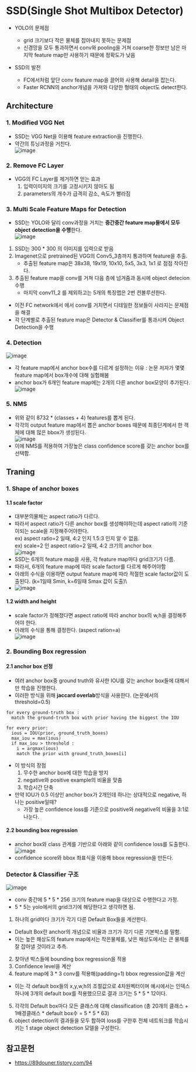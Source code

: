 # SSD(Single Shot Multibox Detector)

- YOLO의 문제점
  - grid 크기보다 작은 물체를 잡아내지 못하는 문제점
  - 신경망을 모두 통과하면서 conv와 pooling을 거쳐 coarse한 정보만 남은 마지막 feature map만 사용하기 때문에 정확도가 낮음

- SSD의 발전
  - FC에서처럼 앞단 conv feature map을 끌어와 사용해 detail을 잡는다.
  - Faster RCNN의 anchor개념을 가져와 다양한 형태의 object도 detect한다.

## Architecture
### 1. Modified VGG Net
- SSD는 VGG Net을 이용해 feature extraction을 진행한다.
- 약간의 튜닝과정을 거친다.\
![image](https://user-images.githubusercontent.com/70633080/108812888-3f092a00-75f3-11eb-9607-d470ff85689f.png)

### 2. Remove FC Layer
- VGG의 FC Layer를 제거하면 얻는 효과
  1. 입력이미지의 크기를 고정시키지 않아도 됨
  2. parameters의 개수가 급격히 감소, 속도가 빨라짐
  
### 3. Multi Scale Feature Maps for Detection
- SSD는 YOLO와 달리 conv과정을 거치는 **중간중간 feature map들에서 모두 object detection을 수행**한다.\
![image](https://user-images.githubusercontent.com/70633080/108800536-c5634300-75d6-11eb-8ec1-42d8ab3713f9.png)
1. SSD는 300 * 300 의 이미지를 입력으로 받음
2. Imagenet으로 pretrained된 VGG의 Conv5_3층까지 통과하며 feature을 추출.
    - 추출된 feature map은 38x38, 19x19, 10x10, 5x5, 3x3, 1x1 로 점점 작아진다.  
3. 추출된 feature map을 conv를 거쳐 다음 층에 넘겨줌과 동시에 object detecion수행
    - 마지막 conv11_2 를 제외하고는 5개의 특징맵은 2번 컨볼루션한다.
- 이전 FC network에서 에서 conv를 거치면서 디테일한 정보들이 사라지는 문제점을 해결
- 각 단계별로 추출된 feature map은 Detector & Classifier를 통과시켜 Object Detection을 수행

### 4. Detection
![image](https://user-images.githubusercontent.com/70633080/108813064-9e673a00-75f3-11eb-9ee6-5a8305644d71.png)
- 각 feature map에서 anchor box수를 다르게 설정하는 이유 : 논문 저자가 몇몇 feature map에서 box개수에 대해 실험해봄
- anchor box가 6개인 feature map에는 2개의 다른 anchor box모양이 추가된다.\
![image](https://user-images.githubusercontent.com/70633080/108813247-f9992c80-75f3-11eb-91aa-4ea58ec3f11d.png)

### 5. NMS
- 위와 같이 8732 * (classes + 4) features를 뽑게 된다. 
- 각각의 output feature map에서 뽑은 anchor boxes 때문에 최종단계에서 한 객체에 대해 많은 bbox가 생성된다.\
![image](https://user-images.githubusercontent.com/70633080/108813325-26e5da80-75f4-11eb-8ee2-817fe277500e.png)
- 이에 NMS를 적용하여 가장높은 class confidence score를 갖는 anchor box를 선택함.

## Traning
### 1. Shape of anchor boxes
#### 1.1 scale factor

- 대부분의물체는 aspect ratio가 다르다. 
- 따라서 aspect ratio가 다른 anchor box를 생성해야하는데 aspect ratio의 기준이되는 scale을 지정해주어야한다.\
ex) aspect ratio=2 일때, 4:2 인지 1.5:3 인지 알 수 없음.\
ex) scale=2 인 aspect ratio=2 일때, 4:2 크기의 anchor box\
![image](https://user-images.githubusercontent.com/70633080/108834996-3247fe80-7612-11eb-8217-0df5fbc4bfa2.png)
- SSD는 6개의 feature map을 사용, 각 feature map마다 grid크기가 다름.
- 따라서, 6개의 feature map에 따라 scale factor를 다르게 해주어야함
- 아래의 수식을 이용하면 output feature map에 따라 적절한 scale factor값이 도출된다. (k=1일때 Smin, k=6일때 Smax 값이 도출)\
- ![image](https://user-images.githubusercontent.com/70633080/108835175-7509d680-7612-11eb-866a-e539f7c4065e.png)

#### 1.2 width and height
- scale factor가 정해졌다면 aspect ratio에 따라 anchor box의 w,h을 결정해주어야 한다.
- 아래의 수식을 통해 결정한다. (aspect ration=a)\
![image](https://user-images.githubusercontent.com/70633080/108835304-a1255780-7612-11eb-9a5e-b0a3ad25615e.png)

### 2. Bounding Box regression

#### 2.1 anchor box 선정
- 여러 anchor box중 ground truth와 유사한 IOU를 갖는 anchor box들에 대해서만 학습을 진행한다. 
- 이러한 방식을 위해 **jaccard overlab**방식을 사용한다. (논문에서의 threshold=0.5)
```
for every ground-truth box :
  match the ground-truth box with prior having the biggest the IOU
  
for every prior:
  ious = IOU(prior, ground_truth_boxes)
  max_iou = max(ious)
  if max_iou > threshold :
    i = argmax(ious)
    match the prior with ground_truth_boxes[i]
```
- 이 방식의 장점
  1. 무수한 anchor box에 대한 학습을 방지
  2. negative와 positive example의 비율을 맞춤
  3. 학습시간 단축
- 만약 IOU가 0.5 이상인 anchor box가 2개인데 하나는 상대적으로 negative, 하나는 positive일때?
  - 가장 높은 confidence loss를 기준으로 positive와 negative의 비율을 3:1로 나눈다. 

#### 2.2 bounding box regression
- anchor box와 class 관계를 기반으로 아래와 같이 confidence loss를 도출한다.\
![image](https://user-images.githubusercontent.com/70633080/108836097-c6ff2c00-7613-11eb-8d92-b8dcf33394e2.png)
- confidence score와 bbox 좌표식을 이용해 bbox regression을 만든다.




### Detector & Classifier 구조
![image](https://user-images.githubusercontent.com/70633080/108800802-72d65680-75d7-11eb-92e1-4bbf7c372db8.png)
- conv 중간에 5 * 5 * 256 크기의 feature map을 대상으로 수행한다고 가정.
- 5 * 5는 yolo에서의 grid크기에 해당한다고 생각하면 됨.
1. 하나의 grid마다 크기가 각기 다른 Default Box들을 계산한다.
  - Default Box란 anchor의 개념으로 비율과 크기가 각기 다른 기본박스를 말함.
  - 이는 높은 해상도의 feature map에서는 작은물체를, 낮은 해상도에서는 큰 물체를 잘 잡아낼 것이라고 추측.
2. 찾아낸 박스들에 bounding box regression을 적용
3. Confidence level을 계산
4. feature map에 3 * 3 conv를 적용해(padding=1) bbox regression값을 계산
  - 이는 각 default box들의 x,y,w,h의 조절값으로 4차원벡터이며 예시에서는 인덱스 하나에 3개의 default box를 적용했으므로 결과 크기는 5 * 5 * 12이다.
5. 각각의 Default box마다 모든 클래스에 대해 classification (총 20개의 클래스 + 1배경클래스 * default box수 = 5 * 5 * 63)
6. object detection의 결과들을 모두 합하여 loss를 구한후 전체 네트워크를 학습시키는 1 stage object detection 모델을 구성한다.


## 참고문헌
- <https://89douner.tistory.com/94>
